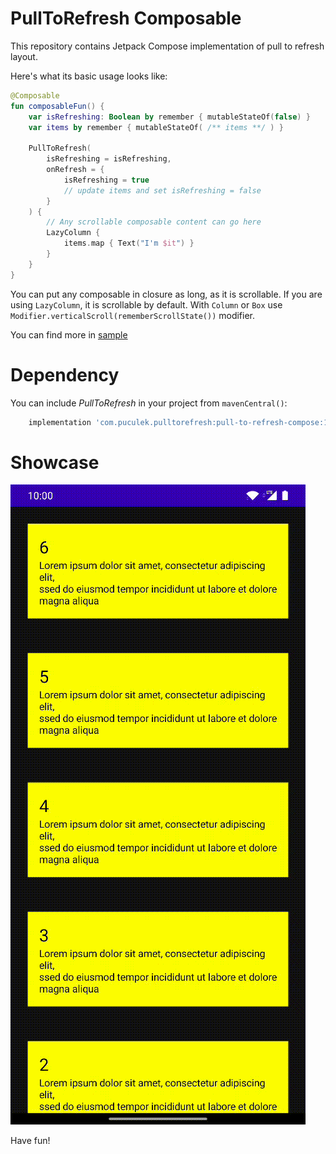 # PullToRefresh Composable

This repository contains Jetpack Compose implementation of pull to refresh layout.

Here's what its basic usage looks like:

```kotlin
@Composable
fun composableFun() {
    var isRefreshing: Boolean by remember { mutableStateOf(false) }
    var items by remember { mutableStateOf( /** items **/ ) }

    PullToRefresh(
        isRefreshing = isRefreshing,
        onRefresh = {
            isRefreshing = true
            // update items and set isRefreshing = false
        }
    ) {
        // Any scrollable composable content can go here
        LazyColumn {
            items.map { Text("I'm $it") }
        }
    }
}
```

You can put any composable in closure as long, as it is scrollable. If you are using `LazyColumn`, it is scrollable by default. With `Column` or `Box` use `Modifier.verticalScroll(rememberScrollState())` modifier.


You can find more in [sample](https://github.com/poculeka/PullToRefresh/blob/master/pulltorefresh/app/src/main/java/com/puculek/pulltorefresh/samples/PullToRefreshSample.kt)

# Dependency

You can include _PullToRefresh_ in your project from `mavenCentral()`:
```groovy
    implementation 'com.puculek.pulltorefresh:pull-to-refresh-compose:1.0.2'
```

# Showcase

![](gifs/pulltorefresh.gif)

Have fun!
